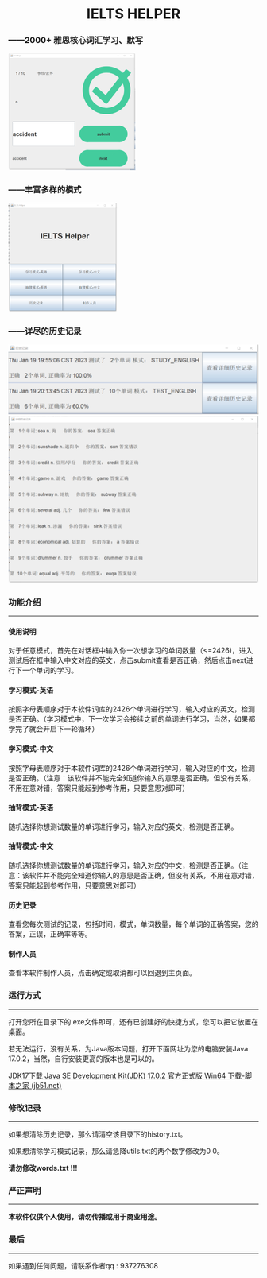 

# <center>IELTS HELPER</center>

### ——2000+ 雅思核心词汇学习、默写

<img src="assets\1674135407510.png" alt="1674135407510" style="zoom:25%;" />

### ——丰富多样的模式

<img src="assets\1674135181394.png" alt="1674135181394" style="zoom:25%;" />

### ——详尽的历史记录

<img src="assets\1674135339562.png" alt="1674135339562" style="zoom:50%;" />

<img src="assets\1674136658126.png" alt="1674136658126" style="zoom:50%;" />

### 功能介绍

****

#### 使用说明

对于任意模式，首先在对话框中输入你一次想学习的单词数量（<=2426)，进入测试后在框中输入中文对应的英文，点击submit查看是否正确，然后点击next进行下一个单词的学习。

#### 学习模式-英语

按照字母表顺序对于本软件词库的2426个单词进行学习，输入对应的英文，检测是否正确。（学习模式中，下一次学习会接续之前的单词进行学习，当然，如果都学完了就会开启下一轮循环）

#### 学习模式-中文

按照字母表顺序对于本软件词库的2426个单词进行学习，输入对应的中文，检测是否正确。（注意：该软件并不能完全知道你输入的意思是否正确，但没有关系，不用在意对错，答案只能起到参考作用，只要意思对即可）

#### 抽背模式-英语

随机选择你想测试数量的单词进行学习，输入对应的英文，检测是否正确。

#### 抽背模式-中文

随机选择你想测试数量的单词进行学习，输入对应的中文，检测是否正确。（注意：该软件并不能完全知道你输入的意思是否正确，但没有关系，不用在意对错，答案只能起到参考作用，只要意思对即可）

#### 历史记录

查看您每次测试的记录，包括时间，模式，单词数量，每个单词的正确答案，您的答案，正误，正确率等等。

#### 制作人员

查看本软件制作人员，点击确定或取消都可以回退到主页面。

### 运行方式

****

打开您所在目录下的.exe文件即可，还有已创建好的快捷方式，您可以把它放置在桌面。

若无法运行，没有关系，为Java版本问题，打开下面网址为您的电脑安装Java 17.0.2，当然，自行安装更高的版本也是可以的。

[JDK17下载 Java SE Development Kit(JDK) 17.0.2 官方正式版 Win64 下载-脚本之家 (jb51.net)](https://www.jb51.net/softs/790080.html)

### 修改记录

****

如果想清除历史记录，那么请清空该目录下的history.txt。

如果想清除学习模式记录，那么请急降utils.txt的两个数字修改为0 0。

**请勿修改words.txt !!!**

### 严正声明

****

**本软件仅供个人使用，请勿传播或用于商业用途。**

### 最后

****

如果遇到任何问题，请联系作者qq : 937276308
